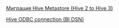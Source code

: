 
[Миграция Hive Metastore (Hive 2 to Hive 3)](/hive-migration)

[Hive ODBC connection (BI DSN)](/hive-odbc)
